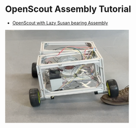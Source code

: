 # OpenScout Assembly Tutorial

* [OpenScout with Lazy Susan bearing Assembly](robot_with_lazy_susan_bearing/README.md)


<p float="left">
  <img src="../Documentation/Images/agriscout_front_lazysusan_shot.png" title="Robot with hinge in the middle configuration" width="400" height="300"/>
</p>
